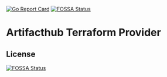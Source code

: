 [![Go Report Card](https://goreportcard.com/badge/github.com/arldka/terraform-provider-artifacthub)](https://goreportcard.com/report/github.com/arldka/terraform-provider-artifacthub) [![FOSSA Status](https://app.fossa.com/api/projects/git%2Bgithub.com%2Farldka%2Fterraform-provider-artifacthub.svg?type=shield)](https://app.fossa.com/projects/git%2Bgithub.com%2Farldka%2Fterraform-provider-artifacthub?ref=badge_shield)

# Artifacthub Terraform Provider

## License
[![FOSSA Status](https://app.fossa.com/api/projects/git%2Bgithub.com%2Farldka%2Fterraform-provider-artifacthub.svg?type=large)](https://app.fossa.com/projects/git%2Bgithub.com%2Farldka%2Fterraform-provider-artifacthub?ref=badge_large)